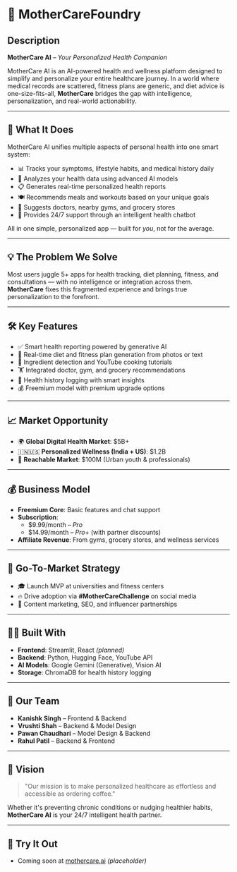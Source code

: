 # 🌿 MotherCareFoundry

## Description
**MotherCare AI** – *Your Personalized Health Companion*

MotherCare AI is an AI-powered health and wellness platform designed to simplify and personalize your entire healthcare journey. In a world where medical records are scattered, fitness plans are generic, and diet advice is one-size-fits-all, **MotherCare** bridges the gap with intelligence, personalization, and real-world actionability.

---

## 🧠 What It Does

MotherCare AI unifies multiple aspects of personal health into one smart system:

- 📊 Tracks your symptoms, lifestyle habits, and medical history daily  
- 🤖 Analyzes your health data using advanced AI models  
- 📋 Generates real-time personalized health reports  
- 🍽️ Recommends meals and workouts based on your unique goals  
- 🏥 Suggests doctors, nearby gyms, and grocery stores  
- 💬 Provides 24/7 support through an intelligent health chatbot  

All in one simple, personalized app — built for *you*, not for the average.

---

## 💡 The Problem We Solve

Most users juggle 5+ apps for health tracking, diet planning, fitness, and consultations — with no intelligence or integration across them.  
**MotherCare** fixes this fragmented experience and brings true personalization to the forefront.

---

## 🛠️ Key Features

- ✅ Smart health reporting powered by generative AI  
- 📸 Real-time diet and fitness plan generation from photos or text  
- 🧂 Ingredient detection and YouTube cooking tutorials  
- 🏋️ Integrated doctor, gym, and grocery recommendations  
- 📝 Health history logging with smart insights  
- 💰 Freemium model with premium upgrade options  

---

## 📈 Market Opportunity

- 🌍 **Global Digital Health Market**: $5B+  
- 🇮🇳🇺🇸 **Personalized Wellness (India + US)**: $1.2B  
- 🎯 **Reachable Market**: $100M (Urban youth & professionals)  

---

## 💰 Business Model

- **Freemium Core**: Basic features and chat support  
- **Subscription**:  
  - $9.99/month – *Pro*  
  - $14.99/month – *Pro+* (with partner discounts)  
- **Affiliate Revenue**: From gyms, grocery stores, and wellness services  

---

## 🚀 Go-To-Market Strategy

- 🎓 Launch MVP at universities and fitness centers  
- 🔥 Drive adoption via **#MotherCareChallenge** on social media  
- 🧠 Content marketing, SEO, and influencer partnerships  

---

## 👨‍💻 Built With

- **Frontend**: Streamlit, React *(planned)*  
- **Backend**: Python, Hugging Face, YouTube API  
- **AI Models**: Google Gemini (Generative), Vision AI  
- **Storage**: ChromaDB for health history logging  

---

## 👥 Our Team

- **Kanishk Singh** – Frontend & Backend  
- **Vrushti Shah** – Backend & Model Design  
- **Pawan Chaudhari** – Model Design & Backend  
- **Rahul Patil** – Backend & Frontend  

---

## 🌟 Vision

> "Our mission is to make personalized healthcare as effortless and accessible as ordering coffee."

Whether it's preventing chronic conditions or nudging healthier habits, **MotherCare AI** is your 24/7 intelligent health partner.

---

## 🧪 Try It Out

- Coming soon at [mothercare.ai](https://mothercare.ai) *(placeholder)*
